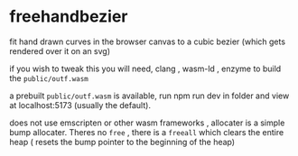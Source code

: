 # freehandbezier

fit hand drawn curves in the browser canvas to a  cubic bezier (which gets rendered over it on an svg)

if you wish to tweak this you will need, clang , wasm-ld , enzyme to build the `public/outf.wasm`

a prebuilt `public/outf.wasm` is available,
run npm run dev in folder and view at localhost:5173 (usually the default).

does not use emscripten or other wasm frameworks , allocater is a simple bump allocater.
Theres no `free` , there is a `freeall` which clears the entire heap ( resets the bump pointer to the beginning of the heap)
